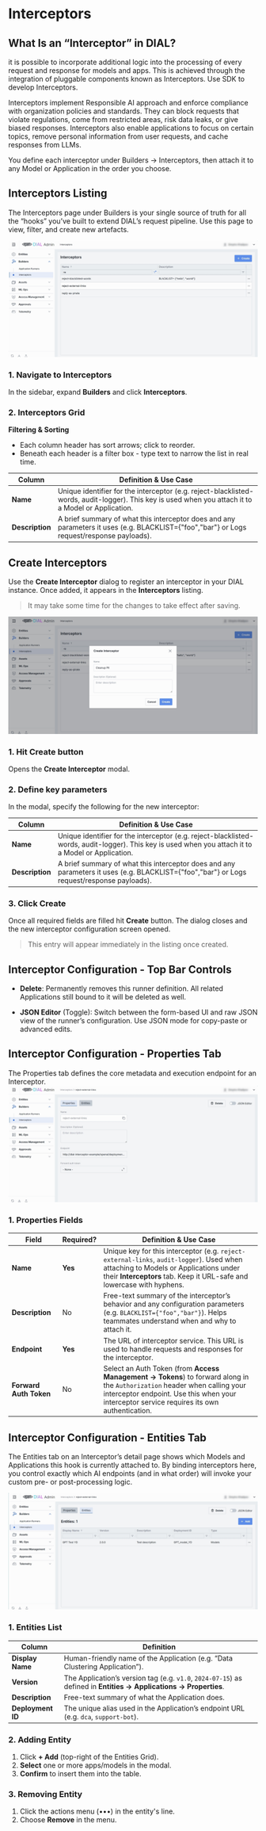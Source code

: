 # Interceptors

## What Is an “Interceptor” in DIAL?

it is possible to incorporate additional logic into the processing of every request and response for models and apps. 
This is achieved through the integration of pluggable components known as Interceptors. Use SDK to develop Interceptors.

Interceptors implement Responsible AI approach and enforce compliance with organization policies and standards. 
They can block requests that violate regulations, come from restricted areas, risk data leaks, or give biased responses. 
Interceptors also enable applications to focus on certain topics, remove personal information from user requests, and cache responses from LLMs.

You define each interceptor under Builders → Interceptors, then attach it to any Model or Application in the order you choose.

## Interceptors Listing

The Interceptors page under Builders is your single source of truth for all the “hooks” you’ve built to extend DIAL’s request pipeline.
Use this page to view, filter, and create new artefacts.

![img.png](img/img_28.png)

### 1. Navigate to Interceptors

In the sidebar, expand **Builders** and click **Interceptors**.

### 2. Interceptors Grid

**Filtering & Sorting**
* Each column header has sort arrows; click to reorder.
* Beneath each header is a filter box - type text to narrow the list in real time.

| Column          | Definition & Use Case                                                                                                                               |
|-----------------|-----------------------------------------------------------------------------------------------------------------------------------------------------|
| **Name**        | Unique identifier for the interceptor (e.g. reject-blacklisted-words, audit-logger). This key is used when you attach it to a Model or Application. |
| **Description** | A brief summary of what this interceptor does and any parameters it uses (e.g. BLACKLIST={"foo","bar"} or Logs request/response payloads).          |


## Create Interceptors

Use the **Create Interceptor** dialog to register an interceptor in your DIAL instance. Once added, it appears in the **Interceptors** listing.

> It may take some time for the changes to take effect after saving.

![img_1.png](img/img_29.png)

### 1. Hit **Create** button 

Opens the **Create Interceptor** modal.

### 2. Define key parameters

In the modal, specify the following for the new interceptor:

| Column          | Definition & Use Case                                                                                                                               |
|-----------------|-----------------------------------------------------------------------------------------------------------------------------------------------------|
| **Name**        | Unique identifier for the interceptor (e.g. reject-blacklisted-words, audit-logger). This key is used when you attach it to a Model or Application. |
| **Description** | A brief summary of what this interceptor does and any parameters it uses (e.g. BLACKLIST={"foo","bar"} or Logs request/response payloads).          |

### 3. Click Create 
Once all required fields are filled hit **Create** button. The dialog closes and the new interceptor configuration screen opened.

  > This entry will appear immediately in the listing once created.


## Interceptor Configuration - Top Bar Controls

* **Delete**: Permanently removes this runner definition. All related Applications still bound to it will be deleted as well.

* **JSON Editor** (Toggle): Switch between the form-based UI and raw JSON view of the runner’s configuration. Use JSON mode for copy-paste or advanced edits.


## Interceptor Configuration - Properties Tab

The Properties tab defines the core metadata and execution endpoint for an Interceptor.
![img_2.png](img/img_30.png)

### 1. Properties Fields

| Field                  | Required? | Definition & Use Case                                                                                                                                                                                                     |
|------------------------|-----------|---------------------------------------------------------------------------------------------------------------------------------------------------------------------------------------------------------------------------|
| **Name**               | **Yes**   | Unique key for this interceptor (e.g. `reject-external-links`, `audit-logger`). Used when attaching to Models or Applications under their **Interceptors** tab. Keep it URL-safe and lowercase with hyphens.              |
| **Description**        | No        | Free-text summary of the interceptor’s behavior and any configuration parameters (e.g. `BLACKLIST={"foo","bar"}`). Helps teammates understand when and why to attach it.                                                  |
| **Endpoint**           | **Yes**   | The URL of interceptor service. This URL is used to handle requests and responses for the interceptor.                                                                                                                    |
| **Forward Auth Token** | No        | Select an Auth Token (from **Access Management → Tokens**) to forward along in the `Authorization` header when calling your interceptor endpoint. Use this when your interceptor service requires its own authentication. |


## Interceptor Configuration - Entities Tab

The Entities tab on an Interceptor’s detail page shows which Models and Applications this hook is currently attached to. By binding interceptors here, you control exactly which AI endpoints (and in what order) will invoke your custom pre- or post-processing logic.

![img_3.png](img/img_31.png)

### 1. Entities List

| Column            | Definition                                                                                                        |
| ----------------- | ----------------------------------------------------------------------------------------------------------------- |
| **Display Name**  | Human-friendly name of the Application (e.g. “Data Clustering Application”).                                      |
| **Version**       | The Application’s version tag (e.g. `v1.0`, `2024-07-15`) as defined in **Entities → Applications → Properties**. |
| **Description**   | Free-text summary of what the Application does.                                                                   |
| **Deployment ID** | The unique alias used in the Application’s endpoint URL (e.g. `dca`, `support-bot`).                              |

### 2. Adding Entity

1. Click **+ Add** (top-right of the Entities Grid).
2. **Select** one or more apps/models in the modal.
3. **Confirm** to insert them into the table.

### 3. Removing Entity
 
1. Click the actions menu (•••) in the entity's line.
2. Choose **Remove** in the menu.